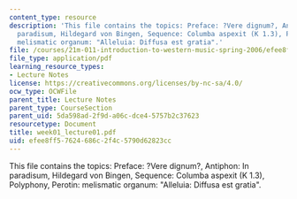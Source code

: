 ```yaml
---
content_type: resource
description: 'This file contains the topics: Preface: ?Vere dignum?, Antiphon: In
  paradisum, Hildegard von Bingen, Sequence: Columba aspexit (K 1.3), Polyphony, Perotin:
  melismatic organum: "Alleluia: Diffusa est gratia".'
file: /courses/21m-011-introduction-to-western-music-spring-2006/efee8ff57624686c2f4c5790d62823cc_week01_lecture01.pdf
file_type: application/pdf
learning_resource_types:
- Lecture Notes
license: https://creativecommons.org/licenses/by-nc-sa/4.0/
ocw_type: OCWFile
parent_title: Lecture Notes
parent_type: CourseSection
parent_uid: 5da598ad-2f9d-a06c-dce4-5757b2c37623
resourcetype: Document
title: week01_lecture01.pdf
uid: efee8ff5-7624-686c-2f4c-5790d62823cc
---
```

This file contains the topics: Preface: ?Vere dignum?, Antiphon: In paradisum, Hildegard von Bingen, Sequence: Columba aspexit (K 1.3), Polyphony, Perotin: melismatic organum: "Alleluia: Diffusa est gratia".